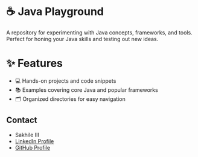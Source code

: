 # ☕ Java Playground
A repository for experimenting with Java concepts, frameworks, and tools. Perfect for honing your Java skills and testing out new ideas.
# ✨ Features
   - 💻 Hands-on projects and code snippets
   - 📚 Examples covering core Java and popular frameworks
   - 🗂️ Organized directories for easy navigation

## Contact

- Sakhile III  
- [LinkedIn Profile](https://www.linkedin.com/in/sakhile-)
- [GitHub Profile](https://github.com/sakhileln)
